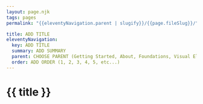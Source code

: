 ```yaml
---
layout: page.njk
tags: pages
permalink: "{{eleventyNavigation.parent | slugify}}/{{page.fileSlug}}/"

title: ADD TITLE
eleventyNavigation:
  key: ADD TITLE
  summary: ADD SUMMARY
  parent: CHOOSE PARENT (Getting Started, About, Foundations, Visual Elements, Reusable Designs, Content)
  order: ADD ORDER (1, 2, 3, 4, 5, etc...)
---
```


# {{ title }}

<!-- ADD CONTENT -->